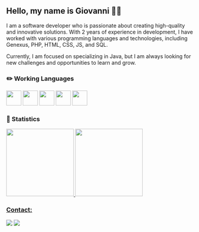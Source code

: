 ## Hello, my name is Giovanni 👋🏻

I am a software developer who is passionate about creating high-quality and innovative solutions. With 2 years of experience in development, I have worked with various programming languages and technologies, including Genexus, PHP, HTML, CSS, JS, and SQL.

Currently, I am focused on specializing in Java, but I am always looking for new challenges and opportunities to learn and grow.

### ✏️ Working Languages
<img src="https://cdn.jsdelivr.net/gh/devicons/devicon/icons/java/java-original.svg" width="40" height="40"/>          <img src="https://cdn.jsdelivr.net/gh/devicons/devicon/icons/spring/spring-original.svg" width="40" height="40"/>          <img src="https://cdn.jsdelivr.net/gh/devicons/devicon/icons/javascript/javascript-plain.svg" width="40" height="40"/> <img src="https://cdn.jsdelivr.net/gh/devicons/devicon/icons/go/go-original-wordmark.svg" width="40" height="40"/>          <img src="https://cdn.jsdelivr.net/gh/devicons/devicon@latest/icons/python/python-original.svg" width="40" height="40"/>

### 👀 Statistics
<div>
<a href="https://github.com/gijokf">
<img height="180em" src="https://github-readme-stats-delta-jet-99.vercel.app/api/top-langs/?username=gijokf&layout=compact&langs_count=7&theme=dark"/>
<img height="180em" src="https://github-readme-stats-delta-jet-99.vercel.app/api?username=gijokf&show_icons=true&theme=dark&include_all_commits=true&count_private=true"/>
</div>

### Contact:     
<div>
<a href = "mailto:contato@giiovanni.kf@gmail.com"><img src="https://img.shields.io/badge/Gmail-D14836?style=for-the-badge&logo=gmail&logoColor=white" target="_blank"></a>
<a href="https://www.linkedin.com/in/giovanni-fushimi/" target="_blank"><img src="https://img.shields.io/badge/-LinkedIn-%230077B5?style=for-the-badge&logo=linkedin&logoColor=white" target="_blank"></a>   
</div>
          
